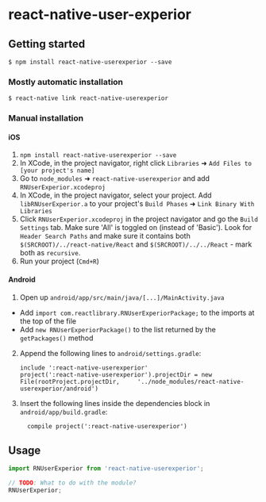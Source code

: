 
# react-native-user-experior

## Getting started

`$ npm install react-native-userexperior --save`

### Mostly automatic installation

`$ react-native link react-native-userexperior`

### Manual installation

#### iOS

1. `npm install react-native-userexperior --save`
2. In XCode, in the project navigator, right click `Libraries` ➜ `Add Files to [your project's name]`
3. Go to `node_modules` ➜ `react-native-userexperior` and add `RNUserExperior.xcodeproj`
4. In XCode, in the project navigator, select your project. Add `libRNUserExperior.a` to your project's `Build Phases` ➜ `Link Binary With Libraries`
5. Click `RNUserExperior.xcodeproj` in the project navigator and go the `Build Settings` tab. Make sure 'All' is toggled on (instead of 'Basic'). Look for `Header Search Paths` and make sure it contains both `$(SRCROOT)/../react-native/React` and `$(SRCROOT)/../../React` - mark both as `recursive`.
6. Run your project (`Cmd+R`)

#### Android

1. Open up `android/app/src/main/java/[...]/MainActivity.java`
  - Add `import com.reactlibrary.RNUserExperiorPackage;` to the imports at the top of the file
  - Add `new RNUserExperiorPackage()` to the list returned by the `getPackages()` method
2. Append the following lines to `android/settings.gradle`:
  	```
  	include ':react-native-userexperior'
  	project(':react-native-userexperior').projectDir = new File(rootProject.projectDir, 	'../node_modules/react-native-userexperior/android')
  	```
3. Insert the following lines inside the dependencies block in `android/app/build.gradle`:
  	```
      compile project(':react-native-userexperior')
  	```


## Usage
```javascript
import RNUserExperior from 'react-native-userexperior';

// TODO: What to do with the module?
RNUserExperior;
```
  